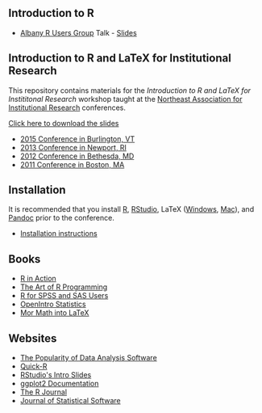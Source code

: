 ## Introduction to R

* [Albany R Users Group](http://www.meetup.com/Albany-R-Users-Group/events/212637672/) Talk - [Slides](https://github.com/jbryer/IntroR/blob/master/Slides/Albany_useR/IntroR.pdf?raw=true)

## Introduction to R and LaTeX for Institutional Research

This repository contains materials for the *Introduction to R and LaTeX for Instititonal Research* workshop taught at the [Northeast Association for Institutional Research](http://www.neair.org) conferences.

[Click here to download the slides](https://htmlpreview.github.io/?https://github.com/jbryer/IntroR/blob/master/Slides/NEAIR%202015/IntroR.html#1)

* [2015 Conference in Burlington, VT](http://www.neair.org/event/2015Burlington)
* [2013 Conference in Newport, RI](http://www.neair.org/event/2013_Newport)
* [2012 Conference in Bethesda, MD](http://www.neair.org/event/2012Bethesda)
* [2011 Conference in Boston, MA](http://c.ymcdn.com/sites/www.neair.org/resource/resmgr/conf2011/2011_boston_conference_progr.pdf)

## Installation

It is recommended that you install [R](http://cran.r-project.org), [RStudio](http://rstudio.com), LaTeX ([Windows](http://miktex.org/), [Mac](http://tug.org/mactex/)), and [Pandoc](http://johnmacfarlane.net/pandoc/) prior to the conference.

* [Installation instructions](Installation/Install.md)

## Books

* [R in Action](http://www.manning.com/kabacoff2/?a_aid=RiA2ed&a_bid=5c2b1e1d)
* [The Art of R Programming](http://r4stats.com/downloads/)
* [R for SPSS and SAS Users](https://science.nature.nps.gov/im/datamgmt/statistics/r/documents/r_for_sas_spss_users.pdf)
* [OpenIntro Statistics](https://www.openintro.org/stat/)
* [Mor Math into LaTeX](ftp://ftp.tex.ac.uk/tex-archive/info/mil/mil.pdf)

## Websites

* [The Popularity of Data Analysis Software](http://r4stats.com/articles/popularity/)
* [Quick-R](http://statmethods.net/)
* [RStudio's Intro Slides](https://github.com/rstudio/Intro/tree/master/slides)
* [ggplot2 Documentation](http://docs.ggplot2.org/current/)
* [The R Journal](http://journal.r-project.org/)
* [Journal of Statistical Software](http://www.jstatsoft.org/)


